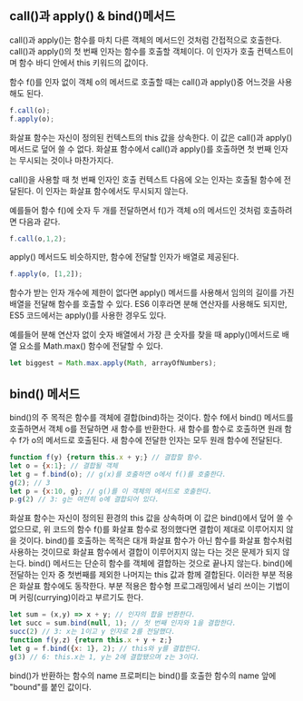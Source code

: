 ## call()과 apply() & bind()메서드
call()과 apply()는 함수를 마치 다른 객체의 메서드인 것처럼 간접적으로 호출한다.
call()과 apply()의 첫 번째 인자는 함수를 호출할 객체이다.
이 인자가 호출 컨텍스트이며 함수 바디 안에서 this 키워드의 값이다.

함수 f()를 인자 없이 객체 o의 메서드로 호출할 때는 call()과 apply()중 어느것을 사용해도 된다.
```js
f.call(o);
f.apply(o);
```
화살표 함수는 자신이 정의된 컨텍스트의 this 값을 상속한다.
이 값은 call()과 apply() 메서드로 덮어 쓸 수 없다.
화살표 함수에서 call()과 apply()를 호출하면 첫 번째 인자는 무시되는 것이나 마찬가지다.

call()을 사용할 때 첫 번째 인자인 호출 컨텍스트 다음에 오는 인자는 호출될 함수에 전달된다.
이 인자는 화살표 함수에서도 무시되지 않는다.

예를들어 함수 f()에 숫자 두 개를 전달하면서 f()가 객체 o의 메서드인 것처럼 호출하려면 다음과 같다.
```js
f.call(o,1,2);
```
apply() 메서드도 비슷하지만, 함수에 전달할 인자가 배열로 제공된다.
```js
f.apply(o, [1,2]);
```
함수가 받는 인자 개수에 제한이 없다면 apply() 메서드를 사용해서 임의의 길이를 가진 배열을 전달해 함수를 호출할 수 있다.
ES6 이후라면 분해 연산자를 사용해도 되지만, ES5 코드에서는 apply()를 사용한 경우도 있다.

예를들어 분해 연산자 없이 숫자 배열에서 가장 큰 숫자를 찾을 때 apply()메서드로 배열 요소를 Math.max() 함수에 전달할 수 있다.
```js
let biggest = Math.max.apply(Math, arrayOfNumbers);
```
## bind() 메서드
bind()의 주 목적은 함수를 객체에 결합(bind)하는 것이다.
함수 f에서 bind() 메서드를 호출하면서 객체 o를 전달하면 새 함수를 반환한다.
새 함수를 함수로 호출하면 원래 함수 f가 o의 메서드로 호출된다. 새 함수에 전달한 인자는 모두 원래 함수에 전달된다.
```js
function f(y) {return this.x + y;} // 결합할 함수.
let o = {x:1}; // 결합될 객체
let g = f.bind(o); // g(x)를 호출하면 o에서 f()를 호출한다.
g(2); // 3
let p = {x:10, g}; // g()를 이 객체의 메서드로 호출한다.
p.g(2) // 3: g는 여전히 o에 결합되어 있다.
```
화살표 함수는 자신이 정의된 환경의 this 값을 상속하며 이 값은 bind()에서 덮어 쓸 수 없으므로, 위 코드의 함수 f()를 화살표 함수로 정의했다면 결합이 제대로 이루어지지 않을 것이다.
bind()를 호출하는 목적은 대개 화살표 함수가 아닌 함수를 화살표 함수처럼 사용하는 것이므로 화살표 함수에서 결합이 이루어지지 않는 다는 것은 문제가 되지 않는다.
bind() 메서드는 단순히 함수를 객체에 결합하는 것으로 끝나지 않는다.
bind()에 전달하는 인자 중 첫번째를 제외한 나머지는 this 값과 함께 결합된다.
이러한 부분 적용은 화살표 함수에도 동작한다. 부분 적용은 함수형 프로그래밍에서 널리 쓰이는 기법이며 커링(currying)이라고 부르기도 한다.
```js
let sum = (x,y) => x + y; // 인자의 합을 반환한다.
let succ = sum.bind(null, 1); // 첫 번째 인자와 1을 결합한다.
succ(2) // 3: x는 1이고 y 인자로 2를 전달했다.
function f(y,z) {return this.x + y + z;}
let g = f.bind({x: 1}, 2); // this와 y를 결합한다.
g(3) // 6: this.x는 1, y는 2에 결합됐으며 z는 3이다.
```
bind()가 반환하는 함수의 name 프로퍼티는 bind()를 호출한 함수의 name 앞에 "bound"를 붙인 값이다.